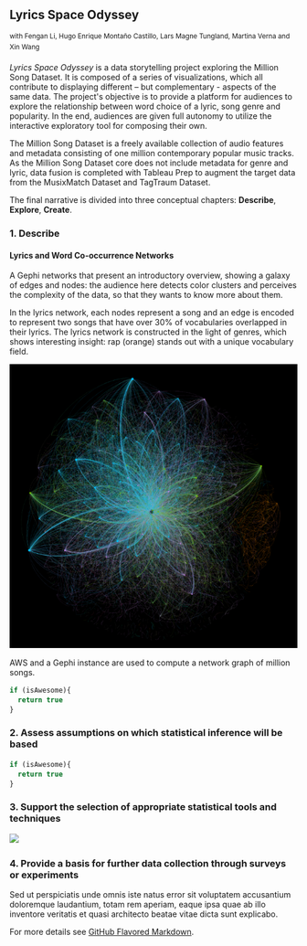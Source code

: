 ## Lyrics Space Odyssey
<sup>with Fengan Li, Hugo Enrique Montaño Castillo, Lars Magne Tungland, Martina Verna and Xin Wang</sup>

*Lyrics Space Odyssey* is a data storytelling project exploring the Million Song Dataset. It is composed of a series of visualizations, which all contribute to displaying different – but complementary - aspects of the same data. The project's objective is to provide a platform for audiences to explore the relationship between word choice of a lyric, song genre and popularity. In the end, audiences are given full autonomy to utilize the interactive exploratory tool for composing their own.

The Million Song Dataset is a freely available collection of audio features and metadata consisting of one million contemporary popular music tracks. As the Million Song Dataset core does not include metadata for genre and lyric, data fusion is completed with Tableau Prep to augment the target data from the MusixMatch Dataset and TagTraum Dataset.

The final narrative is divided into three conceptual chapters: **Describe**, **Explore**, **Create**.

### 1. Describe

#### Lyrics and Word Co-occurrence Networks

A Gephi networks that present an introductory overview, showing a galaxy of edges and nodes: the audience here detects color clusters and perceives the complexity of the data, so that they wants to know more about them.

In the lyrics network, each nodes represent a song and an edge is encoded to represent two songs that have over 30% of vocabularies overlapped in their lyrics. The lyrics network is constructed in the light of genres, which shows interesting insight: rap (orange) stands out with a unique vocabulary field. 

<img src="1.png?raw=true"/>
 
AWS and a Gephi instance are used to compute a network graph of million songs.
```javascript
if (isAwesome){
  return true
}
```

### 2. Assess assumptions on which statistical inference will be based

```javascript
if (isAwesome){
  return true
}
```

### 3. Support the selection of appropriate statistical tools and techniques

<img src="images/dummy_thumbnail.jpg?raw=true"/>

### 4. Provide a basis for further data collection through surveys or experiments

Sed ut perspiciatis unde omnis iste natus error sit voluptatem accusantium doloremque laudantium, totam rem aperiam, eaque ipsa quae ab illo inventore veritatis et quasi architecto beatae vitae dicta sunt explicabo. 

For more details see [GitHub Flavored Markdown](https://guides.github.com/features/mastering-markdown/).
